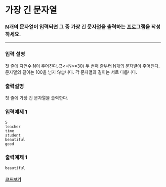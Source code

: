 # 가장 긴 문자열

### N개의 문자열이 입력되면 그 중 가장 긴 문자열을 출력하는 프로그램을 작성하세요.

---

### 입력 설명

첫 줄에 자연수 N이 주어진다.(3<=N<=30)
두 번째 줄부터 N개의 문자열이 주어진다. 문자열의 길이는 100을 넘지 않습니다.
각 문자열의 길이는 서로 다릅니다.

### 출력설명

첫 줄에 가장 긴 문자열을 출력한다.

### 입력예제 1

```
5
teacher
time
student
beautiful
good
```

### 출력예제 1

```
beautiful
```

#### [코드보기](./solution.js)
